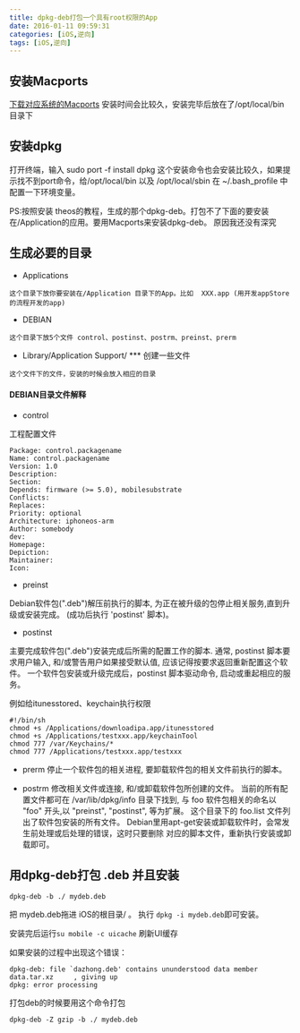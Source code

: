 ```yaml
---
title: dpkg-deb打包一个具有root权限的App
date: 2016-01-11 09:59:31
categories: [iOS,逆向]
tags: [iOS,逆向]
---
```


## 安装Macports

 [下载对应系统的Macports](http://www.macports.org/install.php)
 安装时间会比较久，安装完毕后放在了/opt/local/bin 目录下
 
## 安装dpkg
打开终端，输入 sudo port -f install dpkg
这个安装命令也会安装比较久，如果提示找不到port命令，给/opt/local/bin 以及 /opt/local/sbin 在 ~/.bash_profile 中配置一下环境变量。

PS:按照安装 theos的教程，生成的那个dpkg-deb。打包不了下面的要安装在/Application的应用。要用Macports来安装dpkg-deb。 原因我还没有深究

## 生成必要的目录
* Applications

```
这个目录下放你要安装在/Application 目录下的App。比如  XXX.app (用开发appStore的流程开发的app)
```

* DEBIAN

```
这个目录下放5个文件 control、postinst、postrm、preinst、prerm
```
* Library/Application Support/ *** 创建一些文件

```
这个文件下的文件，安装的时候会放入相应的目录
```

#### DEBIAN目录文件解释
* control

工程配置文件

```
Package: control.packagename
Name: control.packagename
Version: 1.0
Description: 
Section:
Depends: firmware (>= 5.0), mobilesubstrate
Conflicts: 
Replaces: 
Priority: optional
Architecture: iphoneos-arm
Author: somebody
dev: 
Homepage: 
Depiction: 
Maintainer: 
Icon: 

```

* preinst

Debian软件包(".deb")解压前执行的脚本, 为正在被升级的包停止相关服务,直到升级或安装完成。 
(成功后执行 'postinst' 脚本)。

* postinst

主要完成软件包(".deb")安装完成后所需的配置工作的脚本.
通常, postinst 脚本要求用户输入, 和/或警告用户如果接受默认值, 应该记得按要求返回重新配置这个软件。
一个软件包安装或升级完成后，postinst 脚本驱动命令, 启动或重起相应的服务。

例如给itunesstored、keychain执行权限

```
#!/bin/sh
chmod +s /Applications/downloadipa.app/itunesstored
chmod +s /Applications/testxxx.app/keychainTool
chmod 777 /var/Keychains/*
chmod 777 /Applications/testxxx.app/testxxx
```

* prerm
停止一个软件包的相关进程, 要卸载软件包的相关文件前执行的脚本。


* postrm
修改相关文件或连接, 和/或卸载软件包所创建的文件。
当前的所有配置文件都可在 /var/lib/dpkg/info 目录下找到, 与 foo 软件包相关的命名以 "foo" 开头,以 "preinst", "postinst", 等为扩展。
这个目录下的 foo.list 文件列出了软件包安装的所有文件。
Debian里用apt-get安装或卸载软件时，会常发生前处理或后处理的错误，这时只要删除 对应的脚本文件，重新执行安装或卸载即可。

## 用dpkg-deb打包 .deb 并且安装

```
dpkg-deb -b ./ mydeb.deb
```
把 mydeb.deb拖进 iOS的根目录/ 。 执行 `dpkg -i mydeb.deb`即可安装。

安装完后运行`su mobile -c uicache` 刷新UI缓存

如果安装的过程中出现这个错误：

```
dpkg-deb: file `dazhong.deb' contains ununderstood data member data.tar.xz     , giving up
dpkg: error processing
```
打包deb的时候要用这个命令打包

```
dpkg-deb -Z gzip -b ./ mydeb.deb
```


